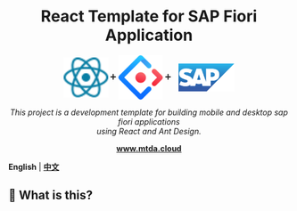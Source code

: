 <h1 align="center">React Template for SAP Fiori Application</h1>

<p align="center">
  <a href="https://react.dev/"><img alt="react-logo" width="80px" valign="middle" src="../docs/images/react.svg"></a> ➕ <a title="Ant Design" href="https://ant-design.antgroup.com/index-cn"><img width="80px" valign="middle" src="../docs/images/ant-design.svg"></a> ➕ <a href="https://experience.sap.com/fiori-design-web/"><img width="100px" valign="middle" style="margin-left: 10px;" src="../docs/images/sap.png"></a>
</p>
<p align="center">
  <em>This project is a development template for building mobile and desktop sap fiori applications
    <br> using React and Ant Design.</em>
  <br>
</p>

<p align="center">
  <a href="https://www.mtda.cloud/en/sap/"><strong>www.mtda.cloud</strong></a>
  <br>
</p>

**English** | [**中文**](./README_zh.md)

## 🌟 What is this?
